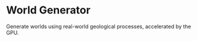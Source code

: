 # World Generator

Generate worlds using real-world geological processes, accelerated by the GPU.


